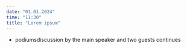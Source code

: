 ```yaml
---
date: "01.01.2024"
time: "11:30"
title: "Lorem ipsum"
---
```


- podiumsdiscussion by the main speaker and two guests continues
